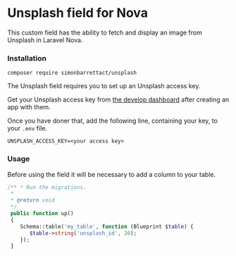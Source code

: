# Unsplash field for Nova

This custom field has the ability to fetch and display an image from Unsplash in Laravel Nova.

### Installation

```shell
composer require simonbarrettact/unsplash
```

The Unsplash field requires you to set up an Unsplash access key.

Get your Unsplash access key from [the develop dashboard](https://unsplash.com/developers) after creating an app with them.

Once you have doner that, add the following line, containing your key, to your `.env` file.

```
UNSPLASH_ACCESS_KEY=<your access key>
```

### Usage

Before using the field it will be necessary to add a column to your table.

```php
/** * Run the migrations. 
 * 
 * @return void 
 */
 public function up()
 {    
 	Schema::table('my_table', function (Blueprint $table) {
 	   $table->string('unsplash_id', 20);
 	});
 }
```

